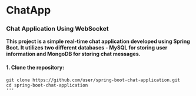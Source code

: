 # ChatApp
### Chat Application Using WebSocket
**This project is a simple real-time chat application developed using Spring Boot.
It utilizes two different databases - MySQL for storing user information and MongoDB for storing chat messages.**

#### 1. Clone the repository:
   ```
   git clone https://github.com/user/spring-boot-chat-application.git
   cd spring-boot-chat-application
  '''
